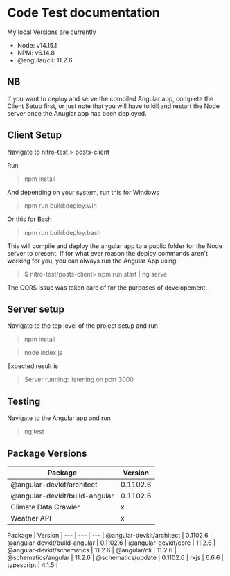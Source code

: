 # Code Test documentation

My local Versions are currently
- Node: v14.15.1
- NPM: v6.14.8
- @angular/cli: 11.2.6
  
## NB
If you want to deploy and serve the compiled Angular app, complete the Client Setup first, or just note that you will have to kill and restart the Node server once the Anuglar app has been deployed.

## Client Setup
Navigate to nitro-test > posts-client

Run 
> npm install

And depending on your system, run this for Windows
> npm run build:deploy:win

Or this for Bash
> npm run build:deploy:bash


This will compile and deploy the angular app to a public folder for the Node server to present.
If for what ever reason the deploy commands aren't working for you, you can always run the Angular App using:
> $ nitro-test/posts-client> npm run start | ng serve

The CORS issue was taken care of for the purposes of developement.

## Server setup
Navigate to the top level of the project setup and run
> npm install

> node index.js

Expected result is
> Server running: listening on port 3000

## Testing
Navigate to the Angular app and run 
> ng test


## Package Versions

Package | Version | 
------------ | ------------- | 
@angular-devkit/architect | 0.1102.6 |
@angular-devkit/build-angular | 0.1102.6 |
Climate Data Crawler | x | NPM Package | N/A | [Click Here](https://www.npmjs.com/package/climate-data-crawler) |
Weather API | x | JSON | ? | [Click Here](https://www.wunderground.com/weather/api/d/docs) |

Package | Version |
--- | --- | --- |
@angular-devkit/architect | 0.1102.6 |
@angular-devkit/build-angular | 0.1102.6 |
@angular-devkit/core | 11.2.6 |
@angular-devkit/schematics | 11.2.6 |
@angular/cli | 11.2.6 |
@schematics/angular | 11.2.6 |
@schematics/update | 0.1102.6 |
rxjs | 6.6.6 |
typescript | 4.1.5 |
